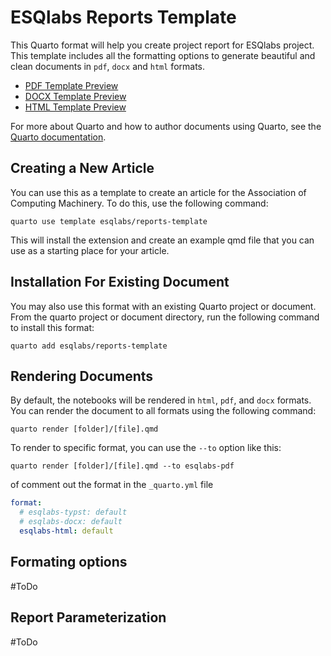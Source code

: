 # ESQlabs Reports Template

This Quarto format will help you create project report for ESQlabs project. This
template includes all the formatting options to generate beautiful and clean
documents in `pdf`, `docx` and `html` formats.

  - [PDF Template Preview](https://github.com/esqLABS/reports-template/raw/main/template.pdf)
  - [DOCX Template Preview]([template.docx](https://github.com/esqLABS/reports-template/raw/main/template.docx))
  - [HTML Template Preview](https://github.com/esqLABS/reports-template/raw/main/template.html)


For more about Quarto and how to author documents using Quarto, see the [Quarto
documentation](https://quarto.org/docs/authoring/markdown-basics.html).

## Creating a New Article

You can use this as a template to create an article for the Association of
Computing Machinery. To do this, use the following command:

`quarto use template esqlabs/reports-template`

This will install the extension and create an example qmd file that you can use
as a starting place for your article.


## Installation For Existing Document

You may also use this format with an existing Quarto project or document. From
the quarto project or document directory, run the following command to install
this format:

`quarto add esqlabs/reports-template`

## Rendering Documents

By default, the notebooks will be rendered in `html`, `pdf`, and `docx` formats.
You can render the document to all formats using the following command:

`quarto render [folder]/[file].qmd`

To render to specific format, you can use the `--to` option like this:

`quarto render [folder]/[file].qmd --to esqlabs-pdf`

of comment out the format in the `_quarto.yml` file

``` yaml
format: 
  # esqlabs-typst: default
  # esqlabs-docx: default
  esqlabs-html: default
```

## Formating options

\#ToDo

## Report Parameterization

\#ToDo
